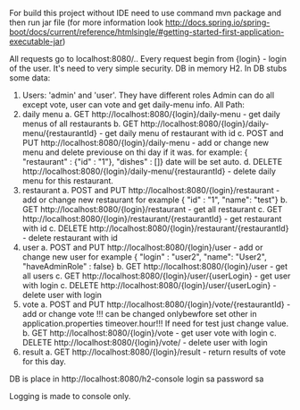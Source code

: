 For build this project without IDE need to use command mvn package and then run jar file (for more information look http://docs.spring.io/spring-boot/docs/current/reference/htmlsingle/#getting-started-first-application-executable-jar)

All requests go to localhost:8080/..
Every request begin from {login} - login of the user. It's need to very simple security.
DB in memory H2.
In DB stubs some data:
1. Users: 'admin' and 'user'. They have different roles Admin can do all except vote, user can vote and get daily-menu info.
All Path:
1. daily menu
	a. GET http://localhost:8080/{login}/daily-menu - get daily menus of all restaurants
	b. GET http://localhost:8080/{login}/daily-menu/{restaurantId} - get daily menu of restaurant with id
	c. POST and PUT http://localhost:8080/{login}/daily-menu - add or change new menu and delete previouse on thi day if it was.
		for example: { "restaurant" : {"id" : "1"}, "dishes" : []} date will be set auto.
	d. DELETE http://localhost:8080/{login}/daily-menu/{restaurantId} - delete daily menu for this restaurant.
2. restaurant
	a. POST and PUT http://localhost:8080/{login}/restaurant - add or change new restaurant
		for example { "id" : "1", "name": "test"}
	b. GET http://localhost:8080/{login}/restaurant - get all restaurant
	c. GET http://localhost:8080/{login}/restaurant/{restaurantId} - get restaurant with id
	c. DELETE http://localhost:8080/{login}/restaurant/{restaurantId} - delete restaurant with id
3. user
	a. POST and PUT http://localhost:8080/{login}/user - add or change new user
		for example { "login" : "user2", "name": "User2", "haveAdminRole" : false}
	b. GET http://localhost:8080/{login}/user - get all users
	c. GET http://localhost:8080/{login}/user/{userLogin} - get user with login
	c. DELETE http://localhost:8080/{login}/user/{userLogin} - delete user with login
4. vote
	a. POST and PUT http://localhost:8080/{login}/vote/{restaurantId} - add or change vote 
		!!! can be changed onlybewfore set other in application.properties timeover.hour!!! If need for test just change value.
	b. GET http://localhost:8080/{login}/vote - get user vote with login
	c. DELETE http://localhost:8080/{login}/vote/ - delete user with login
5. result
	a. GET http://localhost:8080/{login}/result - return results of vote for this day.
	
DB is place in http://localhost:8080/h2-console 
	login sa
	password sa
	
Logging is made to console only.
